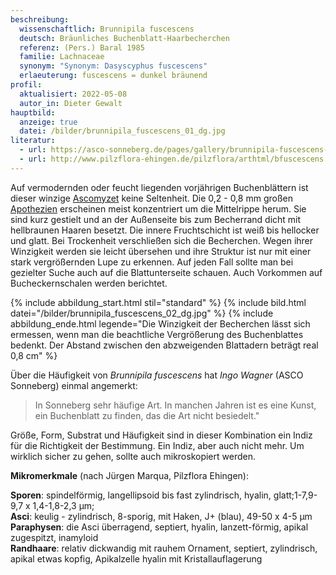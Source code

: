 ```yaml
---
beschreibung:
  wissenschaftlich: Brunnipila fuscescens
  deutsch: Bräunliches Buchenblatt-Haarbecherchen
  referenz: (Pers.) Baral 1985
  familie: Lachnaceae
  synonym: "Synonym: Dasyscyphus fuscescens"
  erlaeuterung: fuscescens = dunkel bräunend
profil:
  aktualisiert: 2022-05-08
  autor_in: Dieter Gewalt
hauptbild:
  anzeige: true
  datei: /bilder/brunnipila_fuscescens_01_dg.jpg
literatur:
  - url: https://asco-sonneberg.de/pages/gallery/brunnipila-fuscescens-110611-01xs22121.php
  - url: http://www.pilzflora-ehingen.de/pilzflora/arthtml/bfuscescens.php
---
```

Auf vermodernden oder feucht liegenden vorjährigen Buchenblättern ist dieser winzige [Ascomyzet](Ascomyzet "Glossar") keine Seltenheit. Die 0,2 - 0,8 mm großen [Apothezien](Apothezien "Glossar") erscheinen meist konzentriert um die Mittelrippe herum. Sie sind kurz gestielt und an der Außenseite bis zum Becherrand dicht mit hellbraunen Haaren besetzt. Die innere Fruchtschicht ist weiß bis hellocker und glatt. Bei Trockenheit verschließen sich die Becherchen. Wegen ihrer Winzigkeit werden sie leicht übersehen und ihre Struktur ist nur mit einer stark vergrößernden Lupe zu erkennen. Auf jeden Fall sollte man bei gezielter Suche auch auf die Blattunterseite schauen. Auch Vorkommen auf Bucheckernschalen werden berichtet.

{% include abbildung_start.html stil="standard" %}
{% include bild.html datei="/bilder/brunnipila_fuscescens_02_dg.jpg" %}
{% include abbildung_ende.html legende="Die Winzigkeit der Becherchen lässt sich ermessen, wenn man die beachtliche Vergrößerung des Buchenblattes bedenkt. Der Abstand zwischen den abzweigenden Blattadern beträgt real 0,8 cm" %}

Über die Häufigkeit von *Brunnipila fuscescens* hat *Ingo Wagner* (ASCO Sonneberg) einmal angemerkt:

> In Sonneberg sehr häufige Art. In manchen Jahren ist es eine Kunst, ein Buchenblatt zu finden, das die Art nicht besiedelt."

Größe, Form, Substrat und Häufigkeit sind in dieser Kombination ein Indiz für die Richtigkeit der Bestimmung. Ein Indiz, aber auch nicht mehr. Um wirklich sicher zu gehen, sollte auch mikroskopiert werden.

**Mikromerkmale** (nach Jürgen Marqua, Pilzflora Ehingen):

**Sporen**: spindelförmig, langellipsoid bis fast zylindrisch, hyalin, glatt;1-7,9-9,7 x 1,4-1,8-2,3 µm;  
**Asci**: keulig - zylindrisch, 8-sporig, mit Haken, J+ (blau), 49-50 x 4-5 µm  
**Paraphysen**: die Asci überragend, septiert, hyalin, lanzett-förmig, apikal zugespitzt, inamyloid  
**Randhaare**: relativ dickwandig mit rauhem Ornament, septiert, zylindrisch, apikal etwas kopfig, Apikalzelle hyalin mit Kristallauflagerung